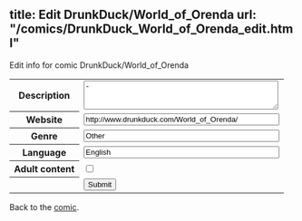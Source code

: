 title: Edit DrunkDuck/World_of_Orenda
url: "/comics/DrunkDuck_World_of_Orenda_edit.html"
---
Edit info for comic DrunkDuck/World_of_Orenda

<form name="comic" action="http://gaepostmail.appspot.com/comic/" method="post">
<table class="comicinfo">
<tr>
<th>Description</th><td><textarea name="description" cols="40" rows="3">-</textarea></td>
</tr>
<tr>
<th>Website</th><td><input type="text" name="url" value="http://www.drunkduck.com/World_of_Orenda/" size="40"/></td>
</tr>
<tr>
<th>Genre</th><td><input type="text" name="genre" value="Other" size="40"/></td>
</tr>
<tr>
<th>Language</th><td><input type="text" name="language" value="English" size="40"/></td>
</tr>
<tr>
<th>Adult content</th><td><input type="checkbox" name="adult" value="adult" /></td>
</tr>
<tr>
<th></th><td>
<input type="hidden" name="comic" value="DrunkDuck_World_of_Orenda" />
<input type="submit" name="submit" value="Submit" />
</td>
</tr>
</table>
</form>

Back to the [comic](DrunkDuck_World_of_Orenda.html).
